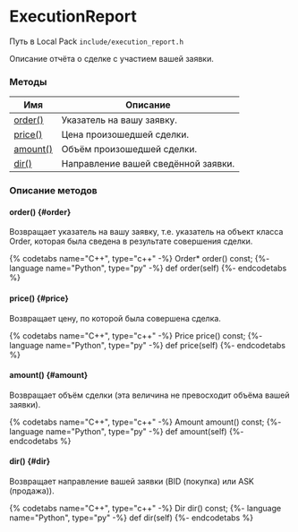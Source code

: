 # ExecutionReport

Путь в Local Pack `include/execution_report.h`

Описание отчёта о сделке с участием вашей заявки.

### Методы

| Имя | Описание |
| --- | --- |
| [order()](#order) | Указатель на вашу заявку. |
| [price()](#price) | Цена произошедшей сделки. |
| [amount()](#amount) | Объём произошедшей сделки. |
| [dir()](#dir) | Направление вашей сведённой заявки. |

### Описание методов

#### order() {#order}

Возвращает указатель на вашу заявку, т.е. указатель на объект класса Order, которая была сведена в результате совершения сделки.

{% codetabs name="C++", type="c++" -%}
Order* order() const;
{%- language name="Python", type="py" -%}
def order(self)
{%- endcodetabs %}

#### price() {#price}

Возвращает цену, по которой была совершена сделка.

{% codetabs name="C++", type="c++" -%}
Price price() const;
{%- language name="Python", type="py" -%}
def price(self)
{%- endcodetabs %}

#### amount() {#amount}

Возвращает объём сделки (эта величина не превосходит объёма вашей заявки).

{% codetabs name="C++", type="c++" -%}
Amount amount() const;
{%- language name="Python", type="py" -%}
def amount(self)
{%- endcodetabs %}

#### dir() {#dir}

Возвращает направление вашей заявки (BID (покупка) или ASK (продажа)).

{% codetabs name="C++", type="c++" -%}
Dir dir() const;
{%- language name="Python", type="py" -%}
def dir(self)
{%- endcodetabs %}
